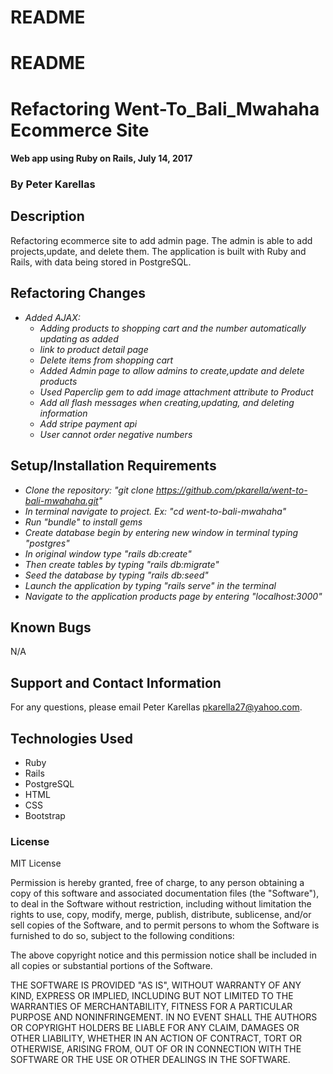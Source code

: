 # README

# README

# Refactoring Went-To_Bali_Mwahaha Ecommerce Site

#### Web app using Ruby on Rails, July 14, 2017

### By Peter Karellas

## Description

Refactoring ecommerce site to add admin page. The admin is able to add projects,update, and delete them. The application is built with Ruby and Rails, with data being stored in PostgreSQL.

## Refactoring Changes

* _Added AJAX:_
  * _Adding products to shopping cart and the number automatically updating as added_
  * _link to product detail page_
  * _Delete items from shopping cart_
  * _Added Admin page to allow admins to create,update and delete       products_
  * _Used Paperclip gem to add image attachment attribute to Product_
  * _Add all flash messages when creating,updating, and deleting information_
  * _Add stripe payment api_
  * _User cannot order negative numbers_
## Setup/Installation Requirements

* _Clone the repository: "git clone https://github.com/pkarella/went-to-bali-mwahaha.git"_
* _In terminal navigate to project. Ex: "cd went-to-bali-mwahaha"_
* _Run "bundle" to install gems_
* _Create database begin by entering new window in terminal typing "postgres"_
* _In original window type "rails db:create"_   
* _Then create tables by typing "rails db:migrate"_
* _Seed the database by typing "rails db:seed"_  
* _Launch the application by typing "rails serve" in the terminal_
* _Navigate to the application products page by entering "localhost:3000"_

## Known Bugs

N/A

## Support and Contact Information

For any questions, please email Peter Karellas pkarella27@yahoo.com.

## Technologies Used

* Ruby
* Rails
* PostgreSQL
* HTML
* CSS
* Bootstrap

### License

MIT License

Permission is hereby granted, free of charge, to any person obtaining a copy of this software and associated documentation files (the "Software"), to deal in the Software without restriction, including without limitation the rights to use, copy, modify, merge, publish, distribute, sublicense, and/or sell copies of the Software, and to permit persons to whom the Software is furnished to do so, subject to the following conditions:

The above copyright notice and this permission notice shall be included in all copies or substantial portions of the Software.

THE SOFTWARE IS PROVIDED "AS IS", WITHOUT WARRANTY OF ANY KIND, EXPRESS OR IMPLIED, INCLUDING BUT NOT LIMITED TO THE WARRANTIES OF MERCHANTABILITY, FITNESS FOR A PARTICULAR PURPOSE AND NONINFRINGEMENT. IN NO EVENT SHALL THE AUTHORS OR COPYRIGHT HOLDERS BE LIABLE FOR ANY CLAIM, DAMAGES OR OTHER LIABILITY, WHETHER IN AN ACTION OF CONTRACT, TORT OR OTHERWISE, ARISING FROM, OUT OF OR IN CONNECTION WITH THE SOFTWARE OR THE USE OR OTHER DEALINGS IN THE SOFTWARE.
